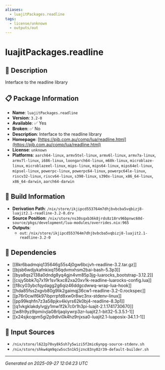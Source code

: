```yaml
---
aliases:
  - luajitPackages.readline
tags:
  - license/unknown
  - outputs/out
---
```


# luajitPackages.readline

## 📝 Description

Interface to the readline library

## 📋 Package Information

- **Name**: `luajitPackages.readline`
- **Version**: `3.2-0`
- **Available**: ✅ Yes
- **Broken**: ✅ No
- **Description**: Interface to the readline library
- **Homepage**: [https://pjb.com.au/comp/lua/readline.html](https://pjb.com.au/comp/lua/readline.html)
- **License**: `unknown`
- **Platforms**: `aarch64-linux`, `armv5tel-linux`, `armv6l-linux`, `armv7a-linux`, `armv7l-linux`, `i686-linux`, `loongarch64-linux`, `m68k-linux`, `microblaze-linux`, `microblazeel-linux`, `mips-linux`, `mips64-linux`, `mips64el-linux`, `mipsel-linux`, `powerpc-linux`, `powerpc64-linux`, `powerpc64le-linux`, `riscv32-linux`, `riscv64-linux`, `s390-linux`, `s390x-linux`, `x86_64-linux`, `x86_64-darwin`, `aarch64-darwin`

## 🔧 Build Information

- **Derivation Path**: `/nix/store/ikjipcd553764m7dhjbvbcba5vqbizj8-luajit2.1-readline-3.2-0.drv`
- **Source Position**: `/nix/store/ns30sqxb36k8jrds8z18rv96bpnwc60d-source/pkgs/development/lua-modules/overrides.nix:965`
- **Outputs**:
  - `out`:  `/nix/store/ikjipcd553764m7dhjbvbcba5vqbizj8-luajit2.1-readline-3.2-0`

## 🔗 Dependencies

- [[8kr6badmqiq135646g55s4j0gw6bcjvh-readline-3.2.tar.gz]]
- [[bjsb6wdjykafnkixq156qdvmxhsm2bai-bash-5.3p3]]
- [[bya8qs2138a0dndg8yq4gjn4vm85p3jg-luarocks_bootstrap-3.12.2]]
- [[csjy5bbk7q7x19r1sv1kxc82xa20xv1k-readline-luarocks-config.lua]]
- [[f8cy03ybcfqydagg2g6qiz46ddgcdwwq-wrap-lua-hook]]
- [[hda85fss2xgvb80g9lik2gaimqj36cw1-readline-3.2-0.rockspec]]
- [[p76r0cwlf6k97ibprrpfd8xw0r8wc3nx-stdenv-linux]]
- [[pp99kqhfn7z3a58pjkv4kiyrs62k0bj4-readline-8.3p1]]
- [[q1vkgklakdylvgjy1mw1f2k7c0r1h3pi-luajit-2.1.1741730670]]
- [[w8h9yz9ipmiivjla08rljaqiiywrp3zr-luajit2.1-bit32-5.3.5.1-1]]
- [[x24sjkcqpm5gi2p9dlvi0k4hz9njxsa0-luajit2.1-luaposix-34.1.1-1]]

## 📁 Input Sources

- `/nix/store/l622p70vy8k5sh7y5wizi5f2mic6ynpg-source-stdenv.sh`
- `/nix/store/shkw4qm9qcw5sc5n1k5jznc83ny02r39-default-builder.sh`

---
*Generated on 2025-09-27 12:04:23 UTC*
